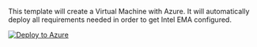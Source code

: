 This template will create a Virtual Machine with Azure. It will automatically deploy all requirements needed in order to get Intel EMA configured.


[![Deploy to Azure](https://aka.ms/deploytoazurebutton)](https://portal.azure.com/#create/Microsoft.Template/uri/https%3A%2F%2Fraw.githubusercontent.com%2Fasolano2013%2FEMATemplate%2Fmain%2Ftemplate.json/createUIDefinitionUri/https%3A%2F%2Fraw.githubusercontent.com%2Fasolano2013%2FEMATemplate%2Fmain%2FcreateUiDefinition.json)
